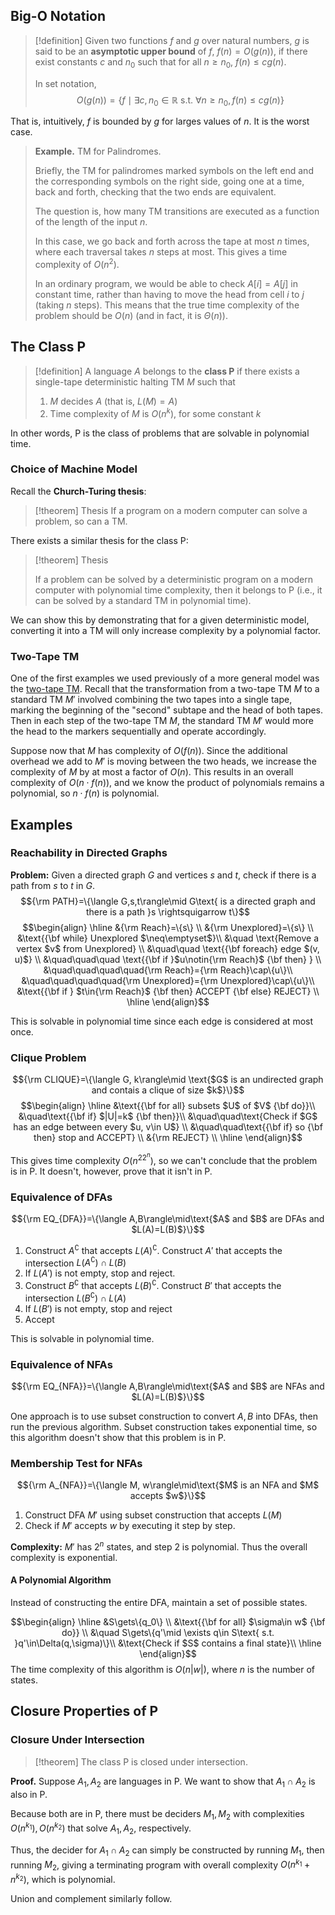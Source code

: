 ## Big-O Notation

>[!definition]
>Given two functions $f$ and $g$ over natural numbers, $g$ is said to be an **asymptotic upper bound** of $f$, $f(n)=O(g(n))$, if there exist constants $c$ and $n_0$ such that for all $n\geq n_0$, $f(n)\leq cg(n)$. 
>
>In set notation, $$O(g(n))=\{f\mid \exists c, n_0 \in \mathbb R\text{ s.t. } \forall n\geq n_0, f(n)\leq cg(n)\}$$

That is, intuitively, $f$ is bounded by $g$ for larges values of $n$. It is the worst case.

>**Example.** TM for Palindromes.
>
>Briefly, the TM for palindromes marked symbols on the left end and the corresponding symbols on the right side, going one at a time, back and forth, checking that the two ends are equivalent.
>
>The question is, how many TM transitions are executed as a function of the length of the input $n$. 
>
>In this case, we go back and forth across the tape at most $n$ times, where each traversal takes $n$ steps at most. This gives a time complexity of $O(n^2)$.
>
>In an ordinary program, we would be able to check $A[i]=A[j]$ in constant time, rather than having to move the head from cell $i$ to $j$ (taking $n$ steps). This means that the true time complexity of the problem should be $O(n)$ (and in fact, it is $\Theta(n)$). 

## The Class P

>[!definition]
>A language $A$ belongs to the **class P** if there exists a single-tape deterministic halting TM $M$ such that
>1. $M$ decides $A$ (that is, $L(M)=A$)
>2. Time complexity of $M$ is $O(n^k)$, for some constant $k$

In other words, P is the class of problems that are solvable in polynomial time.

### Choice of Machine Model

Recall the **Church-Turing thesis**:

>[!theorem] Thesis
>If a program on a modern computer can solve a problem, so can a TM.

There exists a similar thesis for the class P:

>[!theorem] Thesis
>
>If a problem can be solved by a deterministic program on a modern computer with polynomial time complexity, then it belongs to P (i.e., it can be solved by a standard TM in polynomial time).

We can show this by demonstrating that for a given deterministic model, converting it into a TM will only increase complexity by a polynomial factor.

### Two-Tape TM

One of the first examples we used previously of a more general model was the [two-tape TM](Generalized%20Turing%20Machines.md#Two-Tape%20Turing%20Machines). Recall that the transformation from a two-tape TM $M$ to a standard TM $M'$ involved combining the two tapes into a single tape, marking the beginning of the "second" subtape and the head of both tapes. Then in each step of the two-tape TM $M$, the standard TM $M'$ would more the head to the markers sequentially and operate accordingly.

Suppose now that $M$ has complexity of $O(f(n))$. Since the additional overhead we add to $M'$ is moving between the two heads, we increase the complexity of $M$ by at most a factor of $O(n)$. This results in an overall complexity of $O(n\cdot f(n))$, and we know the product of polynomials remains a polynomial, so $n\cdot f(n)$ is polynomial. 

## Examples

### Reachability in Directed Graphs

**Problem:** Given a directed graph $G$ and vertices $s$ and $t$, check if there is a path from $s$ to $t$ in $G$.
$${\rm PATH}=\{\langle G,s,t\rangle\mid G\text{ is a directed graph and there is a path }s \rightsquigarrow t\}$$
$$\begin{align}
\hline
&{\rm Reach}=\{s\} \\
&{\rm Unexplored}=\{s\} \\
&\text{{\bf while} Unexplored $\neq\emptyset$}\\
&\quad \text{Remove a vertex $v$ from Unexplored} \\
&\quad\quad \text{{\bf foreach} edge $(v, u)$} \\
&\quad\quad\quad \text{{\bf if }$u\notin{\rm Reach}$ {\bf then} } \\
&\quad\quad\quad\quad{\rm Reach}={\rm Reach}\cap\{u\}\\
&\quad\quad\quad\quad{\rm Unexplored}={\rm Unexplored}\cap\{u\}\\
&\text{{\bf if } $t\in{\rm Reach}$ {\bf then} ACCEPT {\bf else} REJECT} \\
\hline
\end{align}$$

This is solvable in polynomial time since each edge is considered at most once.

### Clique Problem

$${\rm CLIQUE}=\{\langle G, k\rangle\mid \text{$G$ is an undirected graph and contais a clique of size $k$}\}$$
$$\begin{align}
\hline
&\text{{\bf for all} subsets $U$ of $V$ {\bf do}}\\
&\quad\text{{\bf if} $|U|=k$ {\bf then}}\\
&\quad\quad\text{Check if $G$ has an edge between every $u, v\in U$} \\
&\quad\quad\text{{\bf if} so {\bf then} stop and ACCEPT} \\
&{\rm REJECT} \\
\hline
\end{align}$$

This gives time complexity $O(n^22^n)$, so we can't conclude that the problem is in P. It doesn't, however, prove that it isn't in P.

### Equivalence of DFAs

$${\rm EQ_{DFA}}=\{\langle A,B\rangle\mid\text{$A$ and $B$ are DFAs and $L(A)=L(B)$}\}$$

1. Construct $A^\complement$ that accepts $L(A)^\complement$. Construct $A'$ that accepts the intersection $L(A^\complement)\cap L(B)$
2. If $L(A')$ is not empty, stop and reject.
3. Construct $B^\complement$ that accepts $L(B)^\complement$. Construct $B'$ that accepts the intersection $L(B^\complement)\cap L(A)$
4. If $L(B')$ is not empty, stop and reject
5. Accept

This is solvable in polynomial time. 

### Equivalence of NFAs

$${\rm EQ_{NFA}}=\{\langle A,B\rangle\mid\text{$A$ and $B$ are NFAs and $L(A)=L(B)$}\}$$

One approach is to use subset construction to convert $A, B$ into DFAs, then run the previous algorithm. Subset construction takes exponential time, so this algorithm doesn't show that this problem is in P.

### Membership Test for NFAs

$${\rm A_{NFA}}=\{\langle M, w\rangle\mid\text{$M$ is an NFA and $M$ accepts $w$}\}$$
1. Construct DFA $M'$ using subset construction that accepts $L(M)$
2. Check if $M'$ accepts $w$ by executing it step by step.

**Complexity:** $M'$ has $2^n$ states, and step 2 is polynomial. Thus the overall complexity is exponential.

#### A Polynomial Algorithm

Instead of constructing the entire DFA, maintain a set of possible states.

$$\begin{align}
\hline
&S\gets\{q_0\} \\
&\text{{\bf for all} $\sigma\in w$ {\bf do}} \\
&\quad S\gets\{q'\mid \exists q\in S\text{ s.t. }q'\in\Delta(q,\sigma)\}\\
&\text{Check if $S$ contains a final state}\\
\hline
\end{align}$$
The time complexity of this algorithm is $O(n|w|)$, where $n$ is the number of states.

## Closure Properties of P

### Closure Under Intersection

>[!theorem]
>The class P is closed under intersection.

**Proof.** Suppose $A_1, A_2$ are languages in P. We want to show that $A_1\cap A_2$ is also in P.

Because both are in P, there must be deciders $M_1, M_2$ with complexities $O(n^{k_1}), O(n^{k_2})$ that solve $A_1, A_2$, respectively.

Thus, the decider for $A_1\cap A_2$ can simply be constructed by running $M_1$, then running $M_2$, giving a terminating program with overall complexity $O(n^{k_1}+n^{k_2})$, which is polynomial.

Union and complement similarly follow.